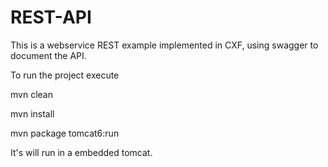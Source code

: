 REST-API
========

This is a webservice REST example implemented in CXF, using swagger to document the API.

To run the project execute

mvn clean

mvn install

mvn package tomcat6:run

It's will run in a embedded tomcat.
